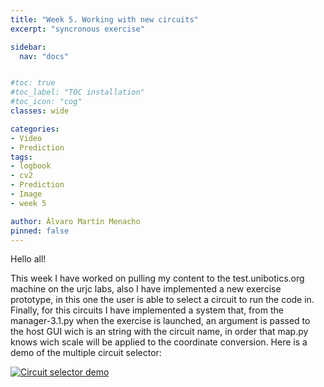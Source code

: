 ```yaml
---
title: "Week 5. Working with new circuits"
excerpt: "syncronous exercise"

sidebar:
  nav: "docs"


#toc: true
#toc_label: "TOC installation"
#toc_icon: "cog"
classes: wide

categories:
- Video
- Prediction
tags:
- logbook
- cv2
- Prediction
- Image
- week 5

author: Álvaro Martín Menacho
pinned: false
---
```


Hello all!

This week I have worked on pulling my content to the test.unibotics.org machine on the urjc labs, also I have implemented a new exercise prototype, in this one the user is
able to select a circuit to run the code in. Finally, for this circuits I have implemented a system that, from the manager-3.1.py when the exercise is launched, an argument is passed
to the host GUI wich is an string with the circuit name, in order that map.py knows wich scale will be applied to the coordinate conversion. Here is a demo of the multiple circuit selector:

[![Circuit selector demo](https://img.youtube.com/vi/ObXV41_9Slw/0.jpg)](https://www.youtube.com/watch?v=ObXV41_9Slw)
